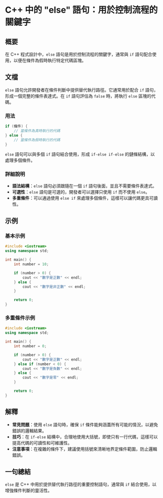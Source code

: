 <!--
Meta Description: # C++ 中的 "else" 語句：用於控制流程的關鍵字 ## 概要 在 C++ 程式設計中，`else` 語句是用於控制流程的關鍵字，通常與 `if` 語句配合使用，以便在條件為假時執行特定代碼區塊。 ## 文檔 `else` 語句允許開發者在條件判斷中提供替代執行路徑。它通常用於配合 `if`...
Meta Keywords: else, number, cout, endl, int
-->

# C++ 中的 "else" 語句：用於控制流程的關鍵字

## 概要
在 C++ 程式設計中，`else` 語句是用於控制流程的關鍵字，通常與 `if` 語句配合使用，以便在條件為假時執行特定代碼區塊。

## 文檔
`else` 語句允許開發者在條件判斷中提供替代執行路徑。它通常用於配合 `if` 語句，形成一個完整的條件表達式。在 `if` 語句評估為 `false` 時，將執行 `else` 區塊的代碼。

### 用法
```cpp
if (條件) {
    // 當條件為真時執行的代碼
} else {
    // 當條件為假時執行的代碼
}
```
`else` 語句可以與多個 `if` 語句結合使用，形成 `if-else if-else` 的鏈條結構，以處理多個條件。

### 詳細說明
- **語法結構**：`else` 語句必須跟隨在一個 `if` 語句後面，並且不需要條件表達式。
- **可選性**：`else` 語句是可選的，開發者可以選擇只使用 `if` 而不使用 `else`。
- **多重條件**：可以通過使用 `else if` 來處理多個條件，這樣可以讓代碼更具可讀性。

## 示例
### 基本示例
```cpp
#include <iostream>
using namespace std;

int main() {
    int number = 10;

    if (number > 0) {
        cout << "數字是正數" << endl;
    } else {
        cout << "數字是非正數" << endl;
    }

    return 0;
}
```

### 多重條件示例
```cpp
#include <iostream>
using namespace std;

int main() {
    int number = 0;

    if (number > 0) {
        cout << "數字是正數" << endl;
    } else if (number < 0) {
        cout << "數字是負數" << endl;
    } else {
        cout << "數字是零" << endl;
    }

    return 0;
}
```

## 解釋
- **常見問題**：使用 `else` 語句時，確保 `if` 條件能夠涵蓋所有可能的情況，以避免錯誤的邏輯結果。
- **技巧**：在 `if-else` 結構中，合理地使用大括號，即使只有一行代碼，這樣可以提高代碼的可讀性和可維護性。
- **注意事項**：在複雜的條件下，建議使用括號來清晰地界定條件範圍，防止邏輯錯誤。

## 一句總結
`else` 是 C++ 中用於提供替代執行路徑的重要控制語句，通常與 `if` 結合使用，以增強條件判斷的靈活性。